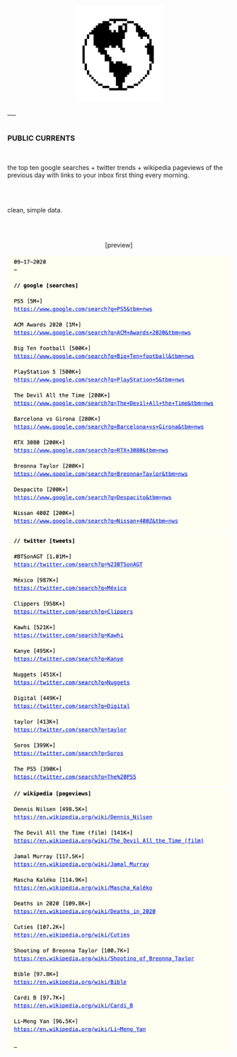 <html>
  <p align="center">
    <img src="https://github.com/rrrrhys/public_currents/blob/master/_/the_world.png" alt=""    width="200"/>
  </p>
___
</html>

<br/>
<br/>

### PUBLIC CURRENTS

<br/>

the top ten google searches + twitter trends + wikipedia pageviews of the previous day with links to your inbox first thing every morning.

<br/>
<br/>

clean, simple data.

<br/>
<br/>

<html>
  <p align="center">
    [preview]
    <br/>
    <br/>
    <img src="https://github.com/rrrrhys/public_currents/blob/master/_/google.png" alt="" width="600"/>
    <img src="https://github.com/rrrrhys/public_currents/blob/master/_/twitter.png" alt="" width="600"/>
    <img src="https://github.com/rrrrhys/public_currents/blob/master/_/wikipedia.png" alt="" width="600"/>
   </p>
  </html>
